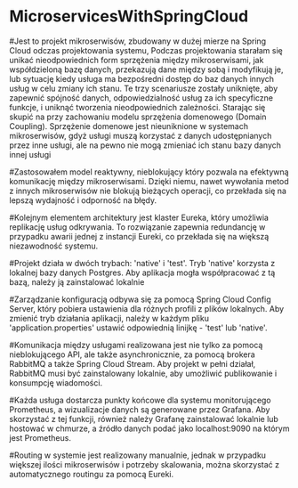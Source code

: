 # MicroservicesWithSpringCloud

#Jest to projekt mikroserwisów, zbudowany w dużej mierze na Spring Cloud odczas projektowania systemu, Podczas projektowania starałam się unikać nieodpowiednich form sprzężenia między mikroserwisami, jak współdzieloną bazę danych, przekazują dane między sobą i modyfikują je, lub sytuację kiedy usługa ma bezpośredni dostęp do baz danych innych usług w celu zmiany ich stanu. Te trzy scenariusze zostały uniknięte, aby zapewnić spójność danych, odpowiedzialność usług za ich specyficzne funkcje, i uniknąć tworzenia nieodpowiednich zależności. Starając się skupić na przy zachowaniu modelu sprzężenia domenowego (Domain Coupling). Sprzężenie domenowe jest nieuniknione w systemach mikroserwisów, gdyż usługi muszą korzystać z danych udostępnianych przez inne usługi, ale na pewno nie mogą zmieniać ich stanu bazy danych innej usługi
 
#Zastosowałem model reaktywny, nieblokujący który pozwala na efektywną komunikację między mikroserwisami. Dzięki niemu, nawet wywołania metod z innych mikroserwisów nie blokują bieżących operacji, co przekłada się na lepszą wydajność i odporność na błędy.

#Kolejnym elementem architektury jest klaster Eureka, który umożliwia replikację usług odkrywania. To rozwiązanie zapewnia redundancję w przypadku awarii jednej z instancji Eureki, co przekłada się na większą niezawodność systemu.

#Projekt działa w dwóch trybach: 'native' i 'test'. Tryb 'native' korzysta z lokalnej bazy danych Postgres. Aby aplikacja mogła współpracować z tą bazą, należy ją zainstalować lokalnie

#Zarządzanie konfiguracją odbywa się za pomocą Spring Cloud Config Server, który pobiera ustawienia dla różnych profili z plików lokalnych. Aby zmienić tryb działania aplikacji, należy w każdym pliku 'application.properties' ustawić odpowiednią linijkę - 'test' lub 'native'.

#Komunikacja między usługami realizowana jest nie tylko za pomocą nieblokującego API, ale także asynchronicznie, za pomocą brokera RabbitMQ a także Spring Cloud Stream. Aby projekt w pełni działał, RabbitMQ musi być zainstalowany lokalnie, aby umożliwić publikowanie i konsumpcję wiadomości.

#Każda usługa dostarcza punkty końcowe dla systemu monitorującego Prometheus, a wizualizacje danych są generowane przez Grafana. Aby skorzystać z tej funkcji, również należy Grafanę zainstalować lokalnie lub hostować w chmurze, a źródło danych podać jako localhost:9090 na którym jest Prometheus.

#Routing w systemie jest realizowany manualnie, jednak w przypadku większej ilości mikroserwisów i potrzeby skalowania, można skorzystać z automatycznego routingu za pomocą Eureki.

